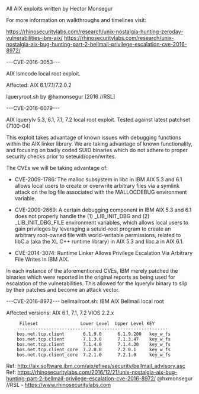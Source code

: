 All AIX exploits written by Hector Monsegur

For more information on walkthroughs and timelines visit:

https://rhinosecuritylabs.com/research/unix-nostalgia-hunting-zeroday-vulnerabilities-ibm-aix/
https://rhinosecuritylabs.com/research/unix-nostalgia-aix-bug-hunting-part-2-bellmail-privilege-escalation-cve-2016-8972/
 
 ---CVE-2016-3053---

 AIX lsmcode local root exploit. 

 Affected: AIX 6.1/7.1/7.2.0.2


 lqueryroot.sh by @hxmonsegur [2016 //RSL]


 ---CVE-2016-6079---

 AIX lquerylv 5.3, 6.1, 7.1, 7.2 local root exploit. Tested against latest patchset (7100-04)

 This exploit takes advantage of known issues with debugging functions
 within the AIX linker library. We are taking advantage of known 
 functionality, and focusing on badly coded SUID binaries which do not
 adhere to proper security checks prior to seteuid/open/writes.

 The CVEs we will be taking advantage of:
 - CVE-2009-1786: The malloc subsystem in libc in IBM AIX 5.3 and 6.1 allows 
   local users to create or overwrite arbitrary files via a symlink attack on
   the log file associated with the MALLOCDEBUG environment variable. 

 - CVE-2009-2669: A certain debugging component in IBM AIX 5.3 and 6.1 does 
   not properly handle the (1) _LIB_INIT_DBG and (2) _LIB_INIT_DBG_FILE 
   environment variables, which allows local users to gain privileges by 
   leveraging a setuid-root program to create an arbitrary root-owned file 
   with world-writable permissions, related to libC.a (aka the XL C++ runtime
   library) in AIX 5.3 and libc.a in AIX 6.1. 

 - CVE-2014-3074: Runtime Linker Allows Privilege Escalation Via Arbitrary 
   File Writes In IBM AIX.

 In each instance of the aforementioned CVEs, IBM merely patched the binaries 
 which were reported in the original reports as being used for escalation of
 the vulnerabilities. This allowed for the lquerylv binary to slip by their
 patches and become an attack vector. 


 ---CVE-2016-8972---
 bellmailroot.sh: IBM AIX Bellmail local root

 Affected versions:
 AIX 6.1, 7.1, 7.2
 VIOS 2.2.x

         Fileset                Lower Level  Upper Level KEY
        ---------------------------------------------------------
        bos.net.tcp.client       6.1.9.0      6.1.9.200   key_w_fs
        bos.net.tcp.client       7.1.3.0      7.1.3.47    key_w_fs
        bos.net.tcp.client       7.1.4.0      7.1.4.30    key_w_fs
        bos.net.tcp.client_core  7.2.0.0      7.2.0.1     key_w_fs
        bos.net.tcp.client_core  7.2.1.0      7.2.1.0     key_w_fs

 Ref: http://aix.software.ibm.com/aix/efixes/security/bellmail_advisory.asc
 Ref: https://rhinosecuritylabs.com/2016/12/21/unix-nostalgia-aix-bug-hunting-part-2-bellmail-privilege-escalation-cve-2016-8972/
 @hxmonsegur //RSL - https://www.rhinosecuritylabs.com